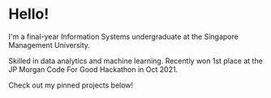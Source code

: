# Hello!

I'm a final-year Information Systems undergraduate at the Singapore Management University.


Skilled in data analytics and machine learning. Recently won 1st place at the JP Morgan Code For Good Hackathon in Oct 2021.

Check out my pinned projects below!
